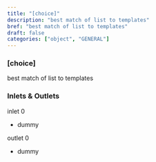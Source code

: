 ```yaml
---
title: "[choice]"
description: "best match of list to templates"
bref: "best match of list to templates"
draft: false
categories: ["object", "GENERAL"]
---
```


### [choice]

best match of list to templates

### Inlets & Outlets

inlet 0

 - dummy

outlet 0

 - dummy
 
